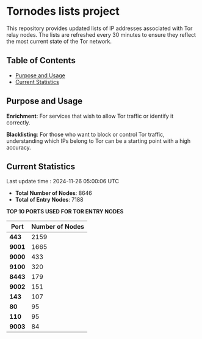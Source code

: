 # Tornodes lists project

This repository provides updated lists of IP addresses associated with Tor relay nodes. The lists are refreshed every 30 minutes to ensure they reflect the most current state of the Tor network.

## Table of Contents

- [Purpose and Usage](#purpose-and-usage)
- [Current Statistics](#current-statistics)


## Purpose and Usage

**Enrichment**: For services that wish to allow Tor traffic or identify it correctly.

**Blacklisting**: For those who want to block or control Tor traffic, understanding which IPs belong to Tor can be a starting point with a high accuracy.

## Current Statistics

Last update time : 2024-11-26 05:00:06 UTC

- **Total Number of Nodes**: 8646
- **Total of Entry Nodes**: 7188

**TOP 10 PORTS USED FOR TOR ENTRY NODES**

| **Port** | **Number of Nodes** |
|------|-----------------|
| **443**   | 2159  |
| **9001**   | 1665  |
| **9000**   | 433  |
| **9100**   | 320  |
| **8443**   | 179  |
| **9002**   | 151  |
| **143**   | 107  |
| **80**   | 95  |
| **110**   | 95  |
| **9003**   | 84  |


